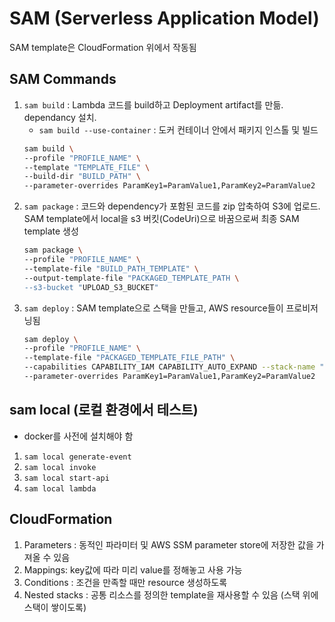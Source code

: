 # SAM (Serverless Application Model)

SAM template은 CloudFormation 위에서 작동됨

## SAM Commands

1. `sam build` : Lambda 코드를 build하고 Deployment artifact를 만듦. dependancy 설치.
   - `sam build --use-container` : 도커 컨테이너 안에서 패키지 인스톨 및 빌드
   ```sh
   sam build \
   --profile "PROFILE_NAME" \
   --template "TEMPLATE_FILE" \
   --build-dir "BUILD_PATH" \
   --parameter-overrides ParamKey1=ParamValue1,ParamKey2=ParamValue2
   ```
2. `sam package` : 코드와 dependency가 포함된 코드를 zip 압축하여 S3에 업로드. SAM template에서 local을 s3 버킷(CodeUri)으로 바꿈으로써 최종 SAM template 생성
   ```sh
   sam package \
   --profile "PROFILE_NAME" \
   --template-file "BUILD_PATH_TEMPLATE" \
   --output-template-file "PACKAGED_TEMPLATE_PATH \
   --s3-bucket "UPLOAD_S3_BUCKET"
   ```
3. `sam deploy` : SAM template으로 스택을 만들고, AWS resource들이 프로비저닝됨
   ```sh
   sam deploy \
   --profile "PROFILE_NAME" \
   --template-file "PACKAGED_TEMPLATE_FILE_PATH" \
   --capabilities CAPABILITY_IAM CAPABILITY_AUTO_EXPAND --stack-name "STACK_NAME" \
   --parameter-overrides ParamKey1=ParamValue1,ParamKey2=ParamValue2
   ```

## sam local (로컬 환경에서 테스트)
- docker를 사전에 설치해야 함

1. `sam local generate-event`
2. `sam local invoke`
3. `sam local start-api`
4. `sam local lambda`

## CloudFormation

1. Parameters : 동적인 파라미터 및 AWS SSM parameter store에 저장한 값을 가져올 수 있음
2. Mappings: key값에 따라 미리 value를 정해놓고 사용 가능
3. Conditions : 조건을 만족할 때만 resource 생성하도록
4. Nested stacks : 공통 리소스를 정의한 template을 재사용할 수 있음 (스택 위에 스택이 쌓이도록)
